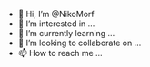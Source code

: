 - 👋 Hi, I’m @NikoMorf
- 👀 I’m interested in ...
- 🌱 I’m currently learning ...
- 💞️ I’m looking to collaborate on ...
- 📫 How to reach me ...

<!---
NikoMorf/NikoMorf is a ✨ special ✨ repository because its `README.md` (this file) appears on your GitHub profile.
You can click the Preview link to take a look at your changes.
--->
